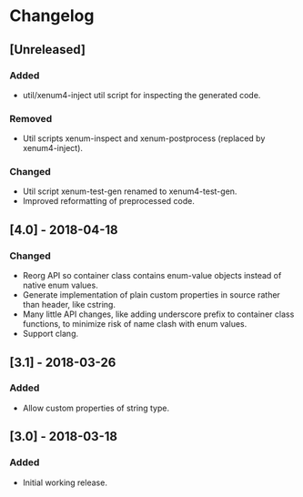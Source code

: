 # Changelog

## [Unreleased]
### Added
- util/xenum4-inject util script for inspecting the generated code.

### Removed
- Util scripts xenum-inspect and xenum-postprocess (replaced by xenum4-inject).

### Changed
- Util script xenum-test-gen renamed to xenum4-test-gen.
- Improved reformatting of preprocessed code.

## [4.0] - 2018-04-18
### Changed
- Reorg API so container class contains enum-value objects instead of native enum values.
- Generate implementation of plain custom properties in source rather than header, like cstring.
- Many little API changes, like adding underscore prefix to container class functions,
  to minimize risk of name clash with enum values.
- Support clang.

## [3.1] - 2018-03-26
### Added
- Allow custom properties of string type.

## [3.0] - 2018-03-18
### Added
- Initial working release.
